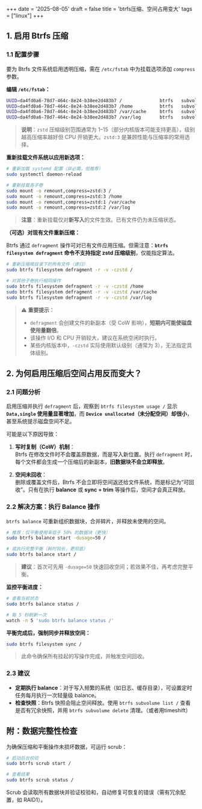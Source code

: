 +++
date = '2025-08-05'
draft = false
title = 'btrfs压缩、空间占用变大'
tags = ["linux"]
+++


## 1. 启用 Btrfs 压缩

### 1.1 配置步骤

要为 Btrfs 文件系统启用透明压缩，需在 `/etc/fstab` 中为挂载选项添加 `compress` 参数。

**编辑 `/etc/fstab`：**

```bash
UUID=da4fd0a6-78d7-464c-8e24-b38ee2d483b7 /              btrfs   subvol=/@,defaults,compress=zstd:3      0 0
UUID=da4fd0a6-78d7-464c-8e24-b38ee2d483b7 /home          btrfs   subvol=/@home,defaults,compress=zstd:3 0 0
UUID=da4fd0a6-78d7-464c-8e24-b38ee2d483b7 /var/cache     btrfs   subvol=/@cache,defaults,compress=zstd:1 0 0
UUID=da4fd0a6-78d7-464c-8e24-b38ee2d483b7 /var/log       btrfs   subvol=/@log,defaults,compress=zstd:2   0 0
```

> **说明**：`zstd` 压缩级别范围通常为 1–15（部分内核版本可能支持更高），级别越高压缩率越好但 CPU 开销更大。`zstd:3` 是兼顾性能与压缩率的常用选择。

**重新挂载文件系统以应用新选项：**

```bash
# 重新加载 systemd 配置（非必需，但推荐）
sudo systemctl daemon-reload

# 重新挂载各子卷
sudo mount -o remount,compress=zstd:3 /
sudo mount -o remount,compress=zstd:3 /home
sudo mount -o remount,compress=zstd:1 /var/cache
sudo mount -o remount,compress=zstd:2 /var/log
```

> **注意**：重新挂载仅对**新写入**的文件生效。已有文件仍为未压缩状态。

**（可选）对现有文件重新压缩：**

Btrfs 通过 `defragment` 操作可对已有文件应用压缩。但需注意：**`btrfs filesystem defragment` 命令不支持指定 zstd 压缩级别**，仅能指定算法。

```bash
# 重新压缩根目录下的所有文件（递归）
sudo btrfs filesystem defragment -r -v -czstd /

# 对其他子卷执行相同操作
sudo btrfs filesystem defragment -r -v -czstd /home
sudo btrfs filesystem defragment -r -v -czstd /var/cache
sudo btrfs filesystem defragment -r -v -czstd /var/log
```

> ⚠️ **重要提示**：  
> - `defragment` 会创建文件的新副本（受 CoW 影响），**短期内可能使磁盘使用量翻倍**。  
> - 该操作 I/O 和 CPU 开销较大，建议在系统空闲时执行。  
> - 某些内核版本中，`-czstd` 实际使用默认级别（通常为 3），无法指定具体级别。


## 2. 为何启用压缩后空间占用反而变大？

### 2.1 问题分析

启用压缩并执行 `defragment` 后，观察到 `btrfs filesystem usage /` 显示 **`Data,single` 使用量显著增加**，而 **`Device unallocated`（未分配空间）却很小**，甚至系统提示磁盘空间不足。

可能是以下原因导致：

1. **写时复制（CoW）机制**：  
   Btrfs 在修改文件时不会覆盖原数据，而是写入新位置。执行 `defragment` 时，每个文件都会生成一个压缩后的新副本，**旧数据块不会立即释放**。

2. **空间未回收**：  
   删除或覆盖文件后，Btrfs 不会立即将空间返还给文件系统，而是标记为“可回收”。只有在执行 **balance** 或 **sync + trim** 等操作后，空间才会真正释放。



### 2.2 解决方案：执行 Balance 操作

`btrfs balance` 可重新组织数据块，合并碎片，并释放未使用的空间。

```bash
# 推荐：仅平衡使用率低于 50% 的数据块（更快）
sudo btrfs balance start -dusage=50 /

# 或执行完整平衡（耗时较长，更彻底）
sudo btrfs balance start /
```

> **建议**：首次可先用 `-dusage=50` 快速回收空间；若效果不佳，再考虑完整平衡。

**监控平衡进度：**

```bash
# 查看当前状态
sudo btrfs balance status /

# 每 5 秒刷新一次
watch -n 5 'sudo btrfs balance status /'
```

**平衡完成后，强制同步并释放空间：**

```bash
sudo btrfs filesystem sync /
```

> 此命令确保所有挂起的写操作完成，并触发空间回收。

### 2.3 建议

- **定期执行 balance**：对于写入频繁的系统（如日志、缓存目录），可设置定时任务每月执行一次轻量级 balance。
- **检查快照**：Btrfs 快照会阻止空间释放。使用 `btrfs subvolume list /` 查看是否有冗余快照，并用 `btrfs subvolume delete` 清理。（或者用timeshift）


## 附：数据完整性检查

为确保压缩和平衡操作未损坏数据，可运行 scrub：

```bash
# 启动后台校验
sudo btrfs scrub start /

# 查看结果
sudo btrfs scrub status /
```

Scrub 会读取所有数据块并验证校验和，自动修复可恢复的错误（需有冗余配置，如 RAID1）。

